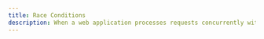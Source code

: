 ```yaml
---
title: Race Conditions
description: When a web application processes requests concurrently without proper synchronization, a race condition can occur, leading to unexpected or insecure outcomes.
---
```

